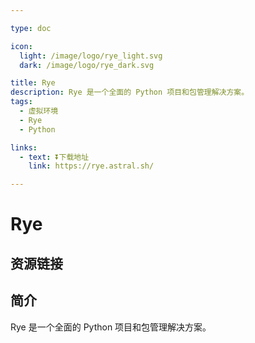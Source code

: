 ```yaml
---

type: doc

icon:
  light: /image/logo/rye_light.svg
  dark: /image/logo/rye_dark.svg

title: Rye
description: Rye 是一个全面的 Python 项目和包管理解决方案。
tags:
  - 虚拟环境
  - Rye
  - Python

links:
  - text: ⏬下载地址
    link: https://rye.astral.sh/

---
```


<ShowLogo />

# Rye

<ShowTags />

<ShowBreadcrumb />

## 资源链接

<ShowLinks />

## 简介

Rye 是一个全面的 Python 项目和包管理解决方案。
